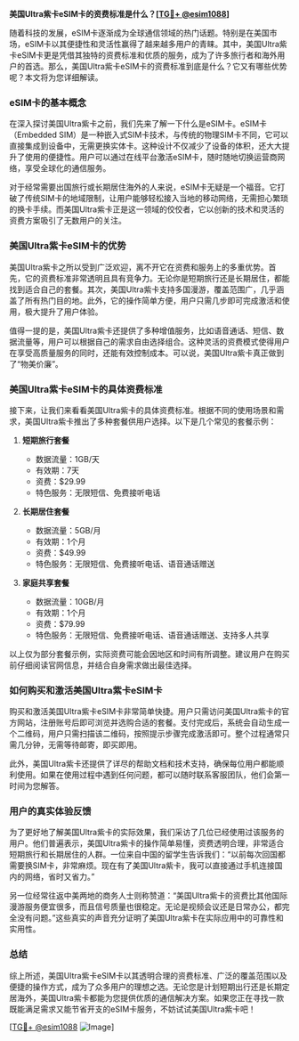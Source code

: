 **美国Ultra紫卡eSIM卡的资费标准是什么？[[TG💪+ @esim1088](https://t.me/s/esim1088)]**

随着科技的发展，eSIM卡逐渐成为全球通信领域的热门话题。特别是在美国市场，eSIM卡以其便捷性和灵活性赢得了越来越多用户的青睐。其中，美国Ultra紫卡eSIM卡更是凭借其独特的资费标准和优质的服务，成为了许多旅行者和海外用户的首选。那么，美国Ultra紫卡eSIM卡的资费标准到底是什么？它又有哪些优势呢？本文将为您详细解读。

### eSIM卡的基本概念

在深入探讨美国Ultra紫卡之前，我们先来了解一下什么是eSIM卡。eSIM卡（Embedded SIM）是一种嵌入式SIM卡技术，与传统的物理SIM卡不同，它可以直接集成到设备中，无需更换实体卡。这种设计不仅减少了设备的体积，还大大提升了使用的便捷性。用户可以通过在线平台激活eSIM卡，随时随地切换运营商网络，享受全球化的通信服务。

对于经常需要出国旅行或长期居住海外的人来说，eSIM卡无疑是一个福音。它打破了传统SIM卡的地域限制，让用户能够轻松接入当地的移动网络，无需担心繁琐的换卡手续。而美国Ultra紫卡正是这一领域的佼佼者，它以创新的技术和灵活的资费方案吸引了无数用户的关注。

### 美国Ultra紫卡eSIM卡的优势

美国Ultra紫卡之所以受到广泛欢迎，离不开它在资费和服务上的多重优势。首先，它的资费标准非常透明且具有竞争力。无论你是短期旅行还是长期居住，都能找到适合自己的套餐。其次，美国Ultra紫卡支持多国漫游，覆盖范围广，几乎涵盖了所有热门目的地。此外，它的操作简单方便，用户只需几步即可完成激活和使用，极大提升了用户体验。

值得一提的是，美国Ultra紫卡还提供了多种增值服务，比如语音通话、短信、数据流量等，用户可以根据自己的需求自由选择组合。这种灵活的资费模式使得用户在享受高质量服务的同时，还能有效控制成本。可以说，美国Ultra紫卡真正做到了“物美价廉”。

### 美国Ultra紫卡eSIM卡的具体资费标准

接下来，让我们来看看美国Ultra紫卡的具体资费标准。根据不同的使用场景和需求，美国Ultra紫卡推出了多种套餐供用户选择。以下是几个常见的套餐示例：

1. **短期旅行套餐**
   - 数据流量：1GB/天
   - 有效期：7天
   - 资费：$29.99
   - 特色服务：无限短信、免费接听电话

2. **长期居住套餐**
   - 数据流量：5GB/月
   - 有效期：1个月
   - 资费：$49.99
   - 特色服务：无限短信、免费接听电话、语音通话赠送

3. **家庭共享套餐**
   - 数据流量：10GB/月
   - 有效期：1个月
   - 资费：$79.99
   - 特色服务：无限短信、免费接听电话、语音通话赠送、支持多人共享

以上仅为部分套餐示例，实际资费可能会因地区和时间有所调整。建议用户在购买前仔细阅读官网信息，并结合自身需求做出最佳选择。

### 如何购买和激活美国Ultra紫卡eSIM卡

购买和激活美国Ultra紫卡eSIM卡非常简单快捷。用户只需访问美国Ultra紫卡的官方网站，注册账号后即可浏览并选购合适的套餐。支付完成后，系统会自动生成一个二维码，用户只需扫描该二维码，按照提示步骤完成激活即可。整个过程通常只需几分钟，无需等待邮寄，即买即用。

此外，美国Ultra紫卡还提供了详尽的帮助文档和技术支持，确保每位用户都能顺利使用。如果在使用过程中遇到任何问题，都可以随时联系客服团队，他们会第一时间为您解答。

### 用户的真实体验反馈

为了更好地了解美国Ultra紫卡的实际效果，我们采访了几位已经使用过该服务的用户。他们普遍表示，美国Ultra紫卡的操作简单易懂，资费透明合理，非常适合短期旅行和长期居住的人群。一位来自中国的留学生告诉我们：“以前每次回国都需要换SIM卡，非常麻烦。现在有了美国Ultra紫卡，我可以直接通过手机连接国内的网络，省时又省力。”

另一位经常往返中美两地的商务人士则称赞道：“美国Ultra紫卡的资费比其他国际漫游服务便宜很多，而且信号质量也很稳定。无论是视频会议还是日常办公，都完全没有问题。”这些真实的声音充分证明了美国Ultra紫卡在实际应用中的可靠性和实用性。

### 总结

综上所述，美国Ultra紫卡eSIM卡以其透明合理的资费标准、广泛的覆盖范围以及便捷的操作方式，成为了众多用户的理想之选。无论您是计划短期出行还是长期定居海外，美国Ultra紫卡都能为您提供优质的通信解决方案。如果您正在寻找一款既能满足需求又能节省开支的eSIM卡服务，不妨试试美国Ultra紫卡吧！

[[TG💪+ @esim1088](https://t.me/s/esim1088) ![Image](https://i.postimg.cc/4NQfJmqS/Snipaste-2025-05-13-00-14-12.png)]